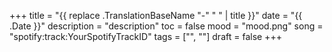 +++
title = "{{ replace .TranslationBaseName "-" " " | title }}"
date = "{{ .Date }}"
description = "description"
toc = false
mood = "mood.png"
song = "spotify:track:YourSpotifyTrackID"
tags = ["", ""]
draft = false
+++